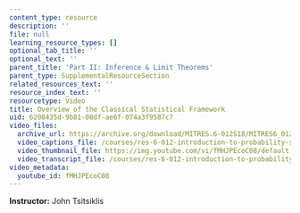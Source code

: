 ```yaml
---
content_type: resource
description: ''
file: null
learning_resource_types: []
optional_tab_title: ''
optional_text: ''
parent_title: 'Part II: Inference & Limit Theorems'
parent_type: SupplementalResourceSection
related_resources_text: ''
resource_index_text: ''
resourcetype: Video
title: Overview of the Classical Statistical Framework
uid: 6208435d-9b81-08df-ae6f-074a3f9587c7
video_files:
  archive_url: https://archive.org/download/MITRES.6-012S18/MITRES6_012S18_L20-02_300k.mp4
  video_captions_file: /courses/res-6-012-introduction-to-probability-spring-2018/3ea8bf82db785b5dbb17e282a50d7561_fMHJPEcoC08.vtt
  video_thumbnail_file: https://img.youtube.com/vi/fMHJPEcoC08/default.jpg
  video_transcript_file: /courses/res-6-012-introduction-to-probability-spring-2018/15297b4cbecaa5cbd507621842da67e4_fMHJPEcoC08.pdf
video_metadata:
  youtube_id: fMHJPEcoC08
---
```


**Instructor:** John Tsitsiklis